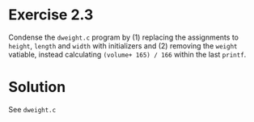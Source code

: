 # Exercise 2.3

Condense the ```dweight.c``` program by (1) replacing the assignments to ```height```, ```length``` and ```width``` with initializers and (2) removing the ```weight``` vatiable, instead calculating ```(volume+ 165) / 166``` within the last ```printf```.

# Solution

See ```dweight.c```
